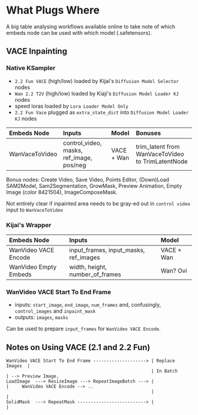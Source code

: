 # What Plugs Where

A big table analysing workflows available online to take note of which embeds node can be used with which model (.safetensors).

## VACE Inpainting

### Native KSampler

* `2.2 Fun VACE` (high/low) loaded by Kijai's `Diffusion Model Selector` nodes
* `Wan 2.2 T2V` (high/low) loaded by Kiaji's `Diffusion Model Loader KJ` nodes
* speed loras loaded by `Lora Loader Model Only`
* `2.2 Fun Vace` plugged as `extra_state_dict` into `Diffusion Model Loader KJ` nodes

| Embeds Node | Inputs | Model | Bonuses |
| :-- | :-- | :-- | :-- |
| WanVaceToVideo | control_video, masks, ref_image, pos/neg | VACE + Wan | trim_latent from WanVaceToVideo to TrimLatentNode |

Bonus nodes: Create Video, Save Video, Points Editor, (Down)Load SAM2Model, Sam2Segmentation, GrowMask, Preview Animation, Empty Image (color 8421504), ImageComposeMask.

Not entirely clear if inpainted area needs to be gray-ed out in `control video` input to `WanVaceToVideo`

### Kijai's Wrapper

| Embeds Node | Inputs | Model |
| :-- | :-- | :-- |
| WanVideo VACE Encode | input_frames, input_masks, ref_images | VACE + Wan |
| WanVideo Empty Embeds | width, height, number_of_frames | Wan? Ovi |

### WanVideo VACE Start To End Frame

* inputs: `start_image`, `end_image`, `num_frames` and, confusingly, `control_images` and `inpaint_mask`
* outputs: `images`, `masks`

Can be used to prepare `input_frames` for `WanVideo VACE Encode`.

## Notes on Using VACE (2.1 and 2.2 Fun)

```
WanVideo VACE Start To End Frame --------------------> | Replace Images  |
                                                       | In Batch        | --> Preview Image,
LoadImage  ---> ResizeImage ---> RepeatImageBatch ---> |                 |     WanVideo VACE Encode --> ..
                                                       |                 |
SolidMask  ---> RepeatMask --------------------------> |                 |
```
